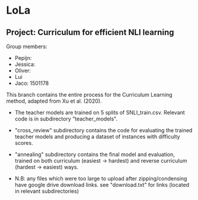 # LoLa

## Project: Curriculum for efficient NLI learning
Group members:
  - Pepijn: 
  - Jessica: 
  - Oliver:
  - Lui
  - Jaco: 1501178


This branch contains the entire process for the Curriculum Learning method, adapted from Xu et al. (2020). 

- The teacher models are trained on 5 splits of SNLI_train.csv. Relevant code is in subdirectory "teacher_models".
- "cross_review" subdirectory contains the code for evaluating the trained teacher models and producing a dataset of instances with difficulty scores.
- "annealing" subdirectory contains the final model and evaluation, trained on both curriculum (easiest -> hardest) and reverse curriculum (hardest -> easiest) ways.

- N.B: any files which were too large to upload after zipping/condensing have google drive download links. see "download.txt" for links (located in relevant subdirectories)
